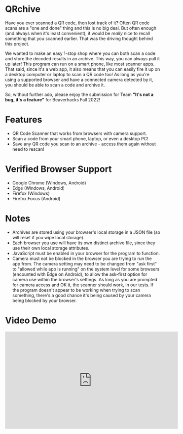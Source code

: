 # QRchive
Have you ever scanned a QR code, then lost track of it? Often QR code scans are a "one and done" thing and this is no big deal. But often enough (and always when it's least convenient), it would be *really* nice to recall something that you scanned earlier. That was the driving thought behind this project.  

We wanted to make an easy 1-stop shop where you can both scan a code and store the decoded results in an archive. This way, you can always pull it up later! This program can run on a smart phone, like most scanner apps. That said, since it's a web app, it also means that you can easily fire it up on a desktop computer or laptop to scan a QR code too! As long as you're using a supported browser and have a connected camera detected by it, you should be able to scan a code and archive it.  
  
So, without further ado, please enjoy the submission for Team **"It's not a bug, it's a feature"** for Beaverhacks Fall 2022!  

# Features
* QR Code Scanner that works from browsers with camera support.  
* Scan a code from your smart phone, laptop, or even a desktop PC!  
* Save any QR code you scan to an archive - access them again without need to rescan!  

# Verified Browser Support
* Google Chrome (Windows, Android)
* Edge (Windows, Android)
* Firefox (Windows)
* Firefox Focus (Android)

# Notes 
* Archives are stored using your browser's local storage in a JSON file (so will reset if you wipe local storage). 
* Each browser you use will have its own distinct archive file, since they use their own local storage attributes.
* JavaScript must be enabled in your browser for the program to function.
* Camera must not be blocked in the browser you are trying to run the app from. The camera setting may need to be changed from "ask first" to "allowed while app is running" on the system level for some browsers (encounted with Edge on Android), to allow the ask-first option for camera use within the browser's settings. As long as you are prompted for camera access and OK it, the scanner should work, in our tests. If the program doesn't appear to be working when trying to scan something, there's a good chance it's being caused by your camera being blocked by your browser.

# Video Demo
<iframe width="560" height="315" src="https://www.youtube.com/embed/HS3ooqR8dVc" title="YouTube video player" frameborder="0" allow="accelerometer; autoplay; clipboard-write; encrypted-media; gyroscope; picture-in-picture" allowfullscreen></iframe>
